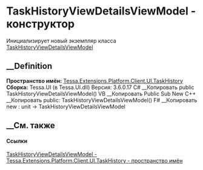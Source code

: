 # TaskHistoryViewDetailsViewModel - конструктор
Инициализирует новый экземпляр класса
[TaskHistoryViewDetailsViewModel](T_Tessa_Extensions_Platform_Client_UI_TaskHistory_TaskHistoryViewDetailsViewModel.htm)
##  __Definition
 **Пространство имён:**
[Tessa.Extensions.Platform.Client.UI.TaskHistory](N_Tessa_Extensions_Platform_Client_UI_TaskHistory.htm)  
 **Сборка:** Tessa.UI (в Tessa.UI.dll) Версия: 3.6.0.17
C# __Копировать
     public TaskHistoryViewDetailsViewModel()
VB __Копировать
     Public Sub New
C++ __Копировать
     public:
    TaskHistoryViewDetailsViewModel()
F# __Копировать
     new : unit -> TaskHistoryViewDetailsViewModel
##  __См. также
#### Ссылки
[TaskHistoryViewDetailsViewModel -
](T_Tessa_Extensions_Platform_Client_UI_TaskHistory_TaskHistoryViewDetailsViewModel.htm)
[Tessa.Extensions.Platform.Client.UI.TaskHistory - пространство
имён](N_Tessa_Extensions_Platform_Client_UI_TaskHistory.htm)
